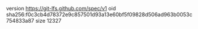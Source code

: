 version https://git-lfs.github.com/spec/v1
oid sha256:f0c3cb4d78372e9c857501d93a13e60bf5f09828d506ad963b0053c754833a87
size 12327
